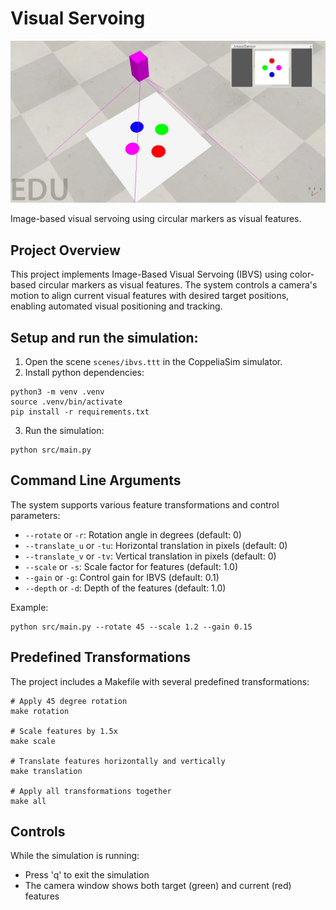 # Visual Servoing

![Visual Servoing](ibvs.jpg)

Image-based visual servoing using circular markers as visual features.

## Project Overview

This project implements Image-Based Visual Servoing (IBVS) using color-based circular markers as visual features. The system controls a camera's motion to align current visual features with desired target positions, enabling automated visual positioning and tracking.

## Setup and run the simulation:

1. Open the scene `scenes/ibvs.ttt` in the CoppeliaSim simulator.
2. Install python dependencies:

```console
python3 -m venv .venv
source .venv/bin/activate
pip install -r requirements.txt
```

3. Run the simulation:

```console
python src/main.py
```

## Command Line Arguments

The system supports various feature transformations and control parameters:

- `--rotate` or `-r`: Rotation angle in degrees (default: 0)
- `--translate_u` or `-tu`: Horizontal translation in pixels (default: 0)
- `--translate_v` or `-tv`: Vertical translation in pixels (default: 0)
- `--scale` or `-s`: Scale factor for features (default: 1.0)
- `--gain` or `-g`: Control gain for IBVS (default: 0.1)
- `--depth` or `-d`: Depth of the features (default: 1.0)

Example:

```console
python src/main.py --rotate 45 --scale 1.2 --gain 0.15
```

## Predefined Transformations

The project includes a Makefile with several predefined transformations:

```console
# Apply 45 degree rotation
make rotation

# Scale features by 1.5x
make scale

# Translate features horizontally and vertically
make translation

# Apply all transformations together
make all
```

## Controls

While the simulation is running:

- Press 'q' to exit the simulation
- The camera window shows both target (green) and current (red) features
